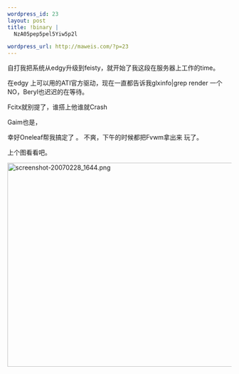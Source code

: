 ```yaml
--- 
wordpress_id: 23
layout: post
title: !binary |
  NzA05pep5pel5Yiw5p2l

wordpress_url: http://maweis.com/?p=23
---
```

自打我把系统从edgy升级到feisty，就开始了我这段在服务器上工作的time。

在edgy 上可以用的ATI官方驱动，现在一直都告诉我glxinfo|grep render 一个NO，Beryl也迟迟的在等待。

Fcitx就别提了，谁搭上他谁就Crash

Gaim也是，

幸好Oneleaf帮我搞定了 。
不爽，下午的时候都把Fvwm拿出来 玩了。

上个图看看吧。

<a href="http://maweis.com/wp-content/uploads/2007/02/screenshot-20070228_1644.png" title="screenshot-20070228_1644.png"><img src="http://maweis.com/wp-content/uploads/2007/02/screenshot-20070228_1644.png" alt="screenshot-20070228_1644.png" height="458" width="607" /></a>
